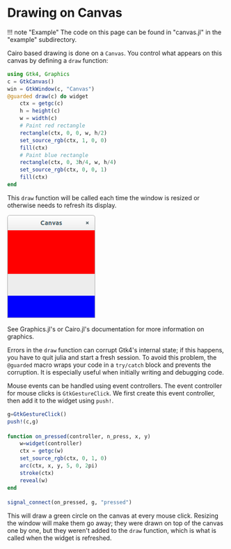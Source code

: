 # Drawing on Canvas

!!! note "Example"
    The code on this page can be found in "canvas.jl" in the "example" subdirectory.

Cairo based drawing is done on a `Canvas`. You control what appears on this canvas by defining a `draw` function:

```julia
using Gtk4, Graphics
c = GtkCanvas()
win = GtkWindow(c, "Canvas")
@guarded draw(c) do widget
    ctx = getgc(c)
    h = height(c)
    w = width(c)
    # Paint red rectangle
    rectangle(ctx, 0, 0, w, h/2)
    set_source_rgb(ctx, 1, 0, 0)
    fill(ctx)
    # Paint blue rectangle
    rectangle(ctx, 0, 3h/4, w, h/4)
    set_source_rgb(ctx, 0, 0, 1)
    fill(ctx)
end
```
This `draw` function will be called each time the window is resized or otherwise needs to refresh its display.

![canvas](figures/canvas.png)

See Graphics.jl's or Cairo.jl's documentation for more information on graphics.

Errors in the `draw` function can corrupt Gtk4's internal state; if
this happens, you have to quit julia and start a fresh session. To
avoid this problem, the `@guarded` macro wraps your code in a
`try/catch` block and prevents the corruption. It is especially useful
when initially writing and debugging code.

Mouse events can be handled using event controllers. The event controller for
mouse clicks is `GtkGestureClick`. We first create this event controller, then
add it to the widget using `push!`.

```julia
g=GtkGestureClick()
push!(c,g)

function on_pressed(controller, n_press, x, y)
    w=widget(controller)
    ctx = getgc(w)
    set_source_rgb(ctx, 0, 1, 0)
    arc(ctx, x, y, 5, 0, 2pi)
    stroke(ctx)
    reveal(w)
end

signal_connect(on_pressed, g, "pressed")

```

This will draw a green circle on the canvas at every mouse click.
Resizing the window will make them go away; they were drawn on top of the
canvas one by one, but they weren't added to the `draw` function, which is what
is called when the widget is refreshed.
